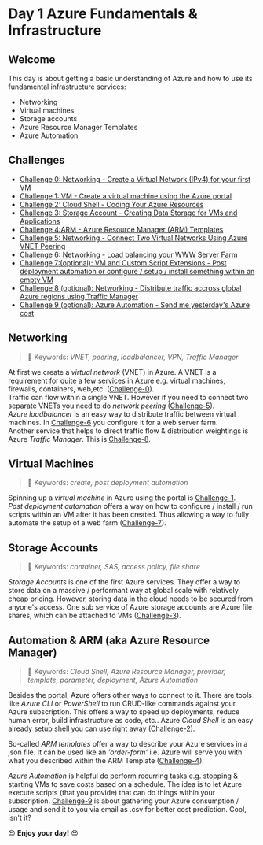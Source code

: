 # Day 1 Azure Fundamentals & Infrastructure

## Welcome

This day is about getting a basic understanding of Azure and how to use its fundamental infrastructure services:

- Networking
- Virtual machines
- Storage accounts
- Azure Resource Manager Templates
- Azure Automation
  
## Challenges

- [Challenge 0: Networking - Create a Virtual Network (IPv4) for your first VM](./challenge-00/README.md)
- [Challenge 1: VM - Create a virtual machine using the Azure portal](./challenge-01/README.md)
- [Challenge 2: Cloud Shell - Coding Your Azure Resources](./challenge-02/README.md)
- [Challenge 3: Storage Account - Creating Data Storage for VMs and Applications](./challenge-03/README.md)
- [Challenge 4:ARM - Azure Resource Manager (ARM) Templates](./challenge-04/README.md)
- [Challenge 5: Networking - Connect Two Virtual Networks Using Azure VNET Peering](./challenge-05/README.md)
- [Challenge 6: Networking - Load balancing your WWW Server Farm](./challenge-06/README.md)
- [Challenge 7:(optional): VM and Custom Script Extensions - Post deployment automation or  configure / setup / install something within an empty VM](./challenge-07/README.md)
- [Challenge 8 (optional):  Networking - Distribute traffic accross global Azure regions using Traffic Manager](./challenge-08/README.md)
- [Challenge 9 (optional): Azure Automation - Send me yesterday's Azure cost](./challenge-09/README.md)





## Networking

> 🔑 Keywords: _VNET, peering, loadbalancer, VPN, Traffic Manager_

At first we create a _virtual network_ (VNET) in Azure. A VNET is a requirement for quite a few services in Azure e.g. virtual machines, firewalls, containers, web,etc. ([Challenge-0](./challenge-00/README.md)).  
Traffic can flow within a single VNET. However if you need to connect two separate VNETs you need to do _network peering_ ([Challenge-5](./challenge-05/README.md)).  
_Azure loadbalancer_ is an easy way to distribute traffic between virtual machines. In [Challenge-6](./challenge-06/README.md) you configure it for a web server farm.  
Another service that helps to direct traffic flow & distribution weightings is Azure _Traffic Manager_. This is [Challenge-8](./challenge-08/README.md).

## Virtual Machines

> 🔑 Keywords: _create, post deployment automation_

Spinning up a _virtual machine_ in Azure using the portal is [Challenge-1](./challenge-01/README.md).  
_Post deployment automation_ offers a way on how to configure / install / run scripts within an VM after it has been created. Thus allowing a way to fully automate the setup of a web farm ([Challenge-7](./challenge-07/README.md)).

## Storage Accounts

> 🔑 Keywords: _container, SAS, access policy, file share_

_Storage Accounts_ is one of the first Azure services. They offer a way to store data on a massive / performant way at global scale with relatively cheap pricing. However, storing data in the cloud needs to be secured from anyone's access. One sub service of Azure storage accounts are Azure file shares, which can be attached to VMs ([Challenge-3](./challenge-03/README.md)).

## Automation & ARM (aka Azure Resource Manager)

> 🔑 Keywords: _Cloud Shell, Azure Resource Manager, provider, template, parameter, deployment, Azure Automation_  

Besides the portal, Azure offers other ways to connect to it. There are tools like _Azure CLI_ or _PowerShell_ to run CRUD-like commands against your Azure subscription. This offers a way to speed up deployments, reduce human error, build infrastructure as code, etc.. Azure _Cloud Shell_ is an easy already setup shell you can use right away ([Challenge-2](./challenge-02/README.md)).  

So-called _ARM templates_ offer a way to describe your Azure services in a json file. It can be used like an _'order-form'_ i.e. Azure will serve you with what you described within the ARM Template ([Challenge-4](./challenge-04/README.md)).

_Azure Automation_ is helpful do perform recurring tasks e.g. stopping & starting VMs to save costs based on a schedule. The idea is to let Azure execute scripts (that you provide) that can do things within your subscription. [Challenge-9](./challenge-09/README.md) is about gathering your Azure consumption / usage and send it to you via email as .csv for better cost prediction. Cool, isn't it?  
  
😎 **Enjoy your day!** 😎
